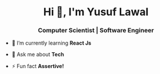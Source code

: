
<h1 align="center">Hi 👋, I'm Yusuf Lawal</h1>
<h3 align="center">Computer Scientist | Software Engineer</h3>


- 🌱 I’m currently learning **React Js**

- 💬 Ask me about **Tech**

- ⚡ Fun fact **Assertive!**

